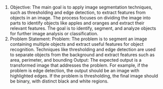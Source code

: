 1.	Objective:
The main goal is to apply image segmentation techniques, such as thresholding and edge detection, to extract features from objects in an image. The process focuses on dividing the image into parts to identify objects like apples and oranges and extract their relevant features. The goal is to identify, segment, and analyze objects for further image analysis or classification.
2.	Problem Statement:
Problem:
The problem is to segment an image containing multiple objects and extract useful features for object recognition. Techniques like thresholding and edge detection are used to separate objects from the background and extract features such as area, perimeter, and bounding 
Output:
The expected output is a transformed image that addresses the problem. For example, if the problem is edge detection, the output should be an image with highlighted edges. If the problem is thresholding, the final image should be binary, with distinct black and white regions.
